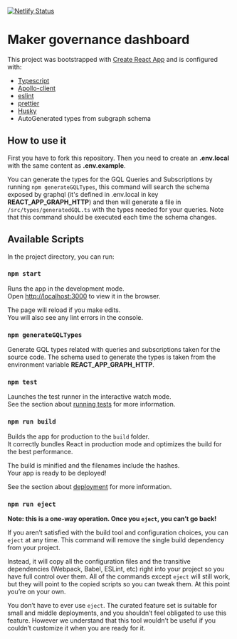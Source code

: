 [![Netlify Status](https://api.netlify.com/api/v1/badges/e3010012-c6e9-486d-802e-cc5b6adef7a1/deploy-status)](https://app.netlify.com/sites/mkr-gov/deploys)

# Maker governance dashboard

This project was bootstrapped with [Create React App](https://github.com/facebook/create-react-app) and is configured with:

- [Typescript](https://www.typescriptlang.org/)
- [Apollo-client](https://www.apollographql.com/docs/react/)
- [eslint](https://eslint.org/)
- [prettier](https://prettier.io)
- [Husky](https://github.com/typicode/husky#readme)
- AutoGenerated types from subgraph schema

## How to use it

First you have to fork this repository. Then you need to create an **.env.local** with the same content as **.env.example**.

You can generate the types for the GQL Queries and Subscriptions by running `npm generateGQLTypes`, this command will search the schema exposed by graphql (it's defined in .env.local in key **REACT_APP_GRAPH_HTTP**) and then will generate a file in `/src/types/generatedGQL.ts` with the types needed for your queries. Note that this command should be executed each time the schema changes.

## Available Scripts

In the project directory, you can run:

### `npm start`

Runs the app in the development mode.<br>
Open [http://localhost:3000](http://localhost:3000) to view it in the browser.

The page will reload if you make edits.<br>
You will also see any lint errors in the console.

### `npm generateGQLTypes`

Generate GQL types related with queries and subscriptions taken for the source code. The schema used to generate the types is taken from the environment variable **REACT_APP_GRAPH_HTTP**.

### `npm test`

Launches the test runner in the interactive watch mode.<br>
See the section about [running tests](https://facebook.github.io/create-react-app/docs/running-tests) for more information.

### `npm run build`

Builds the app for production to the `build` folder.<br>
It correctly bundles React in production mode and optimizes the build for the best performance.

The build is minified and the filenames include the hashes.<br>
Your app is ready to be deployed!

See the section about [deployment](https://facebook.github.io/create-react-app/docs/deployment) for more information.

### `npm run eject`

**Note: this is a one-way operation. Once you `eject`, you can’t go back!**

If you aren’t satisfied with the build tool and configuration choices, you can `eject` at any time. This command will remove the single build dependency from your project.

Instead, it will copy all the configuration files and the transitive dependencies (Webpack, Babel, ESLint, etc) right into your project so you have full control over them. All of the commands except `eject` will still work, but they will point to the copied scripts so you can tweak them. At this point you’re on your own.

You don’t have to ever use `eject`. The curated feature set is suitable for small and middle deployments, and you shouldn’t feel obligated to use this feature. However we understand that this tool wouldn’t be useful if you couldn’t customize it when you are ready for it.



